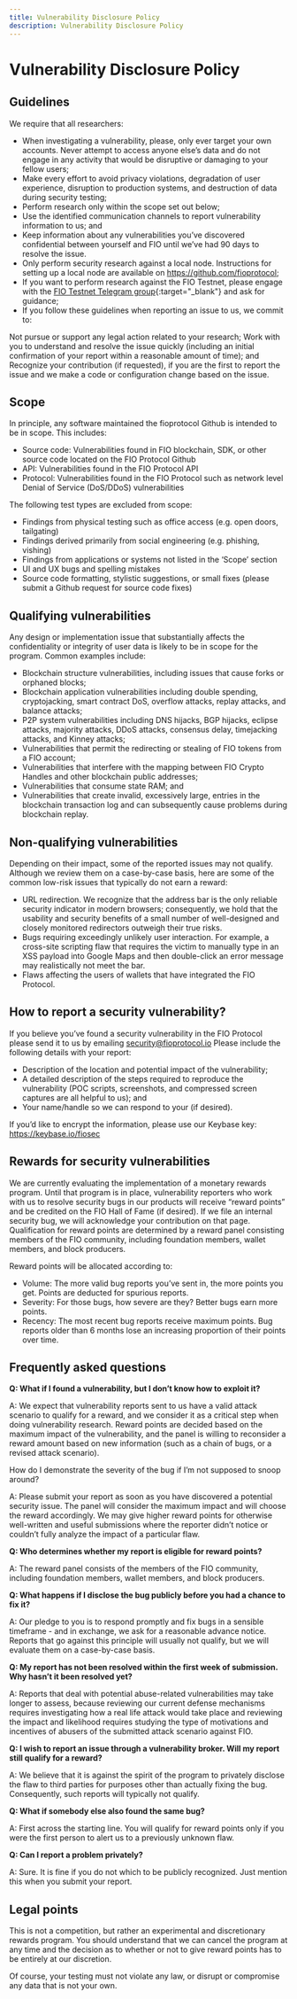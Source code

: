 ```yaml
---
title: Vulnerability Disclosure Policy
description: Vulnerability Disclosure Policy
---
```

# Vulnerability Disclosure Policy
## Guidelines

We require that all researchers:

* When investigating a vulnerability, please, only ever target your own accounts. Never attempt to access anyone else’s data and do not engage in any activity that would be disruptive or damaging to your fellow users;
* Make every effort to avoid privacy violations, degradation of user experience, disruption to production systems, and destruction of data during security testing;
* Perform research only within the scope set out below;
* Use the identified communication channels to report vulnerability information to us; and
* Keep information about any vulnerabilities you’ve discovered confidential between yourself and FIO until we’ve had 90 days to resolve the issue.
* Only perform security research against a local node. Instructions for setting up a local node are available on https://github.com/fioprotocol;
* If you want to perform research against the FIO Testnet, please engage with the [FIO Testnet Telegram group](https://t.me/fiotestnet){:target="_blank"} and ask for guidance;
* If you follow these guidelines when reporting an issue to us, we commit to:

Not pursue or support any legal action related to your research;
Work with you to understand and resolve the issue quickly (including an initial confirmation of your report within a reasonable amount of time); and
Recognize your contribution (if requested), if you are the first to report the issue and we make a code or configuration change based on the issue.

## Scope

In principle, any software maintained the fioprotocol Github is intended to be in scope. This includes:

* Source code: Vulnerabilities found in FIO blockchain, SDK, or other source code located on the FIO Protocol Github
* API: Vulnerabilities found in the FIO Protocol API
* Protocol: Vulnerabilities found in the FIO Protocol such as network level Denial of Service (DoS/DDoS) vulnerabilities

The following test types are excluded from scope:

* Findings from physical testing such as office access (e.g. open doors, tailgating)
* Findings derived primarily from social engineering (e.g. phishing, vishing)
* Findings from applications or systems not listed in the ‘Scope’ section
* UI and UX bugs and spelling mistakes
* Source code formatting, stylistic suggestions, or small fixes (please submit a Github request for source code fixes)

## Qualifying vulnerabilities

Any design or implementation issue that substantially affects the confidentiality or integrity of user data is likely to be in scope for the program. Common examples include:

* Blockchain structure vulnerabilities, including issues that cause forks or orphaned blocks;
* Blockchain application vulnerabilities including double spending, cryptojacking, smart contract DoS, overflow attacks, replay attacks, and balance attacks;
* P2P system vulnerabilities including DNS hijacks, BGP hijacks, eclipse attacks, majority attacks, DDoS attacks, consensus delay, timejacking attacks, and Kinney attacks;
* Vulnerabilities that permit the redirecting or stealing of FIO tokens from a FIO account;
* Vulnerabilities that interfere with the mapping between FIO Crypto Handles and other blockchain public addresses;
* Vulnerabilities that consume state RAM; and
* Vulnerabilities that create invalid, excessively large, entries in the blockchain transaction log and can subsequently cause problems during blockchain replay.

## Non-qualifying vulnerabilities

Depending on their impact, some of the reported issues may not qualify. Although we review them on a case-by-case basis, here are some of the common low-risk issues that typically do not earn a reward:

* URL redirection. We recognize that the address bar is the only reliable security indicator in modern browsers; consequently, we hold that the usability and security benefits of a small number of well-designed and closely monitored redirectors outweigh their true risks.
* Bugs requiring exceedingly unlikely user interaction. For example, a cross-site scripting flaw that requires the victim to manually type in an XSS payload into Google Maps and then double-click an error message may realistically not meet the bar.
* Flaws affecting the users of wallets that have integrated the FIO Protocol.

## How to report a security vulnerability?

If you believe you’ve found a security vulnerability in the FIO Protocol please send it to us by emailing security@fioprotocol.io Please include the following details with your report:

* Description of the location and potential impact of the vulnerability;
* A detailed description of the steps required to reproduce the vulnerability (POC scripts, screenshots, and compressed screen captures are all helpful to us); and
* Your name/handle so we can respond to your (if desired).

If you’d like to encrypt the information, please use our Keybase key: https://keybase.io/fiosec

## Rewards for security vulnerabilities

We are currently evaluating the implementation of a monetary rewards program. Until that program is in place, vulnerability reporters who work with us to resolve security bugs in our products will receive “reward points” and be credited on the FIO Hall of Fame (if desired). If we file an internal security bug, we will acknowledge your contribution on that page. Qualification for reward points are determined by a reward panel consisting members of the FIO community, including foundation members, wallet members, and block producers.

Reward points will be allocated according to:

* Volume: The more valid bug reports you’ve sent in, the more points you get. Points are deducted for spurious reports.
* Severity: For those bugs, how severe are they? Better bugs earn more points.
* Recency: The most recent bug reports receive maximum points. Bug reports older than 6 months lose an increasing proportion of their points over time.

## Frequently asked questions

**Q: What if I found a vulnerability, but I don’t know how to exploit it?**

A: We expect that vulnerability reports sent to us have a valid attack scenario to qualify for a reward, and we consider it as a critical step when doing vulnerability research. Reward points are decided based on the maximum impact of the vulnerability, and the panel is willing to reconsider a reward amount based on new information (such as a chain of bugs, or a revised attack scenario).

How do I demonstrate the severity of the bug if I’m not supposed to snoop around?

A: Please submit your report as soon as you have discovered a potential security issue. The panel will consider the maximum impact and will choose the reward accordingly. We may give higher reward points for otherwise well-written and useful submissions where the reporter didn’t notice or couldn’t fully analyze the impact of a particular flaw.

**Q: Who determines whether my report is eligible for reward points?**

A: The reward panel consists of the members of the FIO community, including foundation members, wallet members, and block producers.

**Q: What happens if I disclose the bug publicly before you had a chance to fix it?**

A: Our pledge to you is to respond promptly and fix bugs in a sensible timeframe - and in exchange, we ask for a reasonable advance notice. Reports that go against this principle will usually not qualify, but we will evaluate them on a case-by-case basis.

**Q: My report has not been resolved within the first week of submission. Why hasn’t it been resolved yet?**

A: Reports that deal with potential abuse-related vulnerabilities may take longer to assess, because reviewing our current defense mechanisms requires investigating how a real life attack would take place and reviewing the impact and likelihood requires studying the type of motivations and incentives of abusers of the submitted attack scenario against FIO.

**Q: I wish to report an issue through a vulnerability broker. Will my report still qualify for a reward?**

A: We believe that it is against the spirit of the program to privately disclose the flaw to third parties for purposes other than actually fixing the bug. Consequently, such reports will typically not qualify.

**Q: What if somebody else also found the same bug?**

A: First across the starting line. You will qualify for reward points only if you were the first person to alert us to a previously unknown flaw.

**Q: Can I report a problem privately?**

A: Sure. It is fine if you do not which to be publicly recognized. Just mention this when you submit your report.

## Legal points

This is not a competition, but rather an experimental and discretionary rewards program. You should understand that we can cancel the program at any time and the decision as to whether or not to give reward points has to be entirely at our discretion.

Of course, your testing must not violate any law, or disrupt or compromise any data that is not your own.
